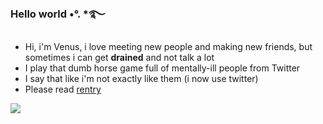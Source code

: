 ### Hello world •°. *࿐
- Hi, i'm Venus, i love meeting new people and making new friends, but sometimes i can get **drained** and not talk a lot
- I play that dumb horse game full of mentally-ill people from Twitter
- I say that like i'm not exactly like them (i now use twitter)
- Please read [rentry](https://rentry.org/Somebodytoyou)

![](https://media.discordapp.net/attachments/1064346829170409502/1086865741367746660/da37vlo-9d8b5bde-283b-4823-bb41-ac17b5fe0bc3.gif)
